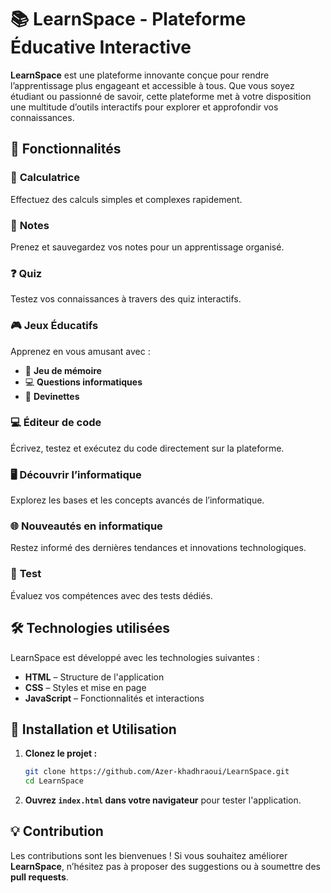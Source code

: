 # **📚 LearnSpace - Plateforme Éducative Interactive**  

**LearnSpace** est une plateforme innovante conçue pour rendre l’apprentissage plus engageant et accessible à tous. Que vous soyez étudiant ou passionné de savoir, cette plateforme met à votre disposition une multitude d’outils interactifs pour explorer et approfondir vos connaissances.  

## **🚀 Fonctionnalités**  

### 🔢 **Calculatrice**  
Effectuez des calculs simples et complexes rapidement.  

### 📝 **Notes**  
Prenez et sauvegardez vos notes pour un apprentissage organisé.  

### ❓ **Quiz**  
Testez vos connaissances à travers des quiz interactifs.  

### 🎮 **Jeux Éducatifs**  
Apprenez en vous amusant avec :  
- 🧠 **Jeu de mémoire**  
- 💻 **Questions informatiques**  
- 🤔 **Devinettes**  

### 💻 **Éditeur de code**  
Écrivez, testez et exécutez du code directement sur la plateforme.  

### 🖥️ **Découvrir l’informatique**  
Explorez les bases et les concepts avancés de l’informatique.  

### 🌐 **Nouveautés en informatique**  
Restez informé des dernières tendances et innovations technologiques.  

### 📝 **Test**  
Évaluez vos compétences avec des tests dédiés.  

## **🛠️ Technologies utilisées**  
LearnSpace est développé avec les technologies suivantes :  
- **HTML** – Structure de l'application  
- **CSS** – Styles et mise en page  
- **JavaScript** – Fonctionnalités et interactions  

## **📂 Installation et Utilisation**  

1. **Clonez le projet :**  
   ```bash
   git clone https://github.com/Azer-khadhraoui/LearnSpace.git
   cd LearnSpace
   ```  
2. **Ouvrez `index.html` dans votre navigateur** pour tester l'application.  

## **💡 Contribution**  
Les contributions sont les bienvenues ! Si vous souhaitez améliorer **LearnSpace**, n’hésitez pas à proposer des suggestions ou à soumettre des **pull requests**.  

  

